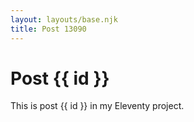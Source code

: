 ```yaml
---
layout: layouts/base.njk
title: Post 13090
---
```


# Post {{ id }}

This is post {{ id }} in my Eleventy project.
